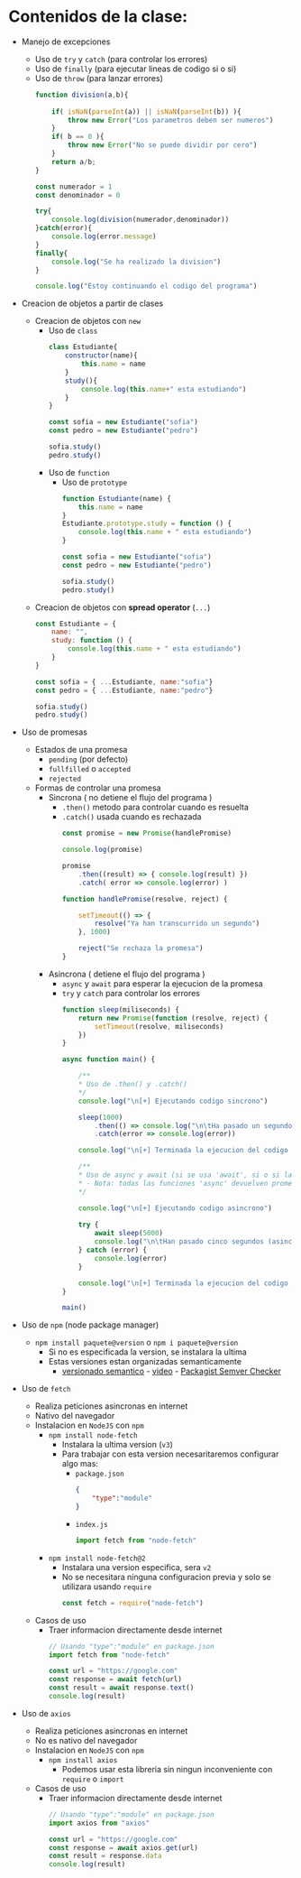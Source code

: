 # Contenidos de la clase:

* Manejo de excepciones
    * Uso de `try` y `catch` (para controlar los errores)
    * Uso de `finally` (para ejecutar lineas de codigo si o si)
    * Uso de `throw` (para lanzar errores)
        ```javascript
        function division(a,b){
            
            if( isNaN(parseInt(a)) || isNaN(parseInt(b)) ){
                throw new Error("Los parametros deben ser numeros")
            }
            if( b == 0 ){
                throw new Error("No se puede dividir por cero")
            }
            return a/b;
        }

        const numerador = 1
        const denominador = 0

        try{
            console.log(division(numerador,denominador))
        }catch(error){
            console.log(error.message)
        }
        finally{
            console.log("Se ha realizado la division")
        }

        console.log("Estoy continuando el codigo del programa")
        ```
* Creacion de objetos a partir de clases
    * Creacion de objetos con `new`
        * Uso de `class`
            ```javascript
            class Estudiante{
                constructor(name){
                    this.name = name
                }
                study(){
                    console.log(this.name+" esta estudiando")
                }
            }

            const sofia = new Estudiante("sofia")
            const pedro = new Estudiante("pedro")

            sofia.study()
            pedro.study()
            ```
        * Uso de `function`
            * Uso de `prototype`
                ```javascript
                function Estudiante(name) {
                    this.name = name
                }
                Estudiante.prototype.study = function () {
                    console.log(this.name + " esta estudiando")
                }

                const sofia = new Estudiante("sofia")
                const pedro = new Estudiante("pedro")

                sofia.study()
                pedro.study()
                ```
    * Creacion de objetos con **spread operator** (`...`)
        ```javascript
        const Estudiante = {
            name: "",
            study: function () {
                console.log(this.name + " esta estudiando")
            }
        }

        const sofia = { ...Estudiante, name:"sofia"}
        const pedro = { ...Estudiante, name:"pedro"}

        sofia.study() 
        pedro.study()
        ```

* Uso de promesas 
    * Estados de una promesa
        * `pending` (por defecto)
        * `fullfilled` o `accepted`  
        * `rejected`
    * Formas de controlar una promesa
        * Sincrona ( no detiene el flujo del programa )
            * `.then()` metodo para controlar cuando es resuelta
            * `.catch()` usada cuando es rechazada
                ```javascript
                const promise = new Promise(handlePromise)

                console.log(promise)

                promise
                    .then((result) => { console.log(result) })
                    .catch( error => console.log(error) )

                function handlePromise(resolve, reject) {

                    setTimeout(() => {
                        resolve("Ya han transcurrido un segundo")
                    }, 1000)

                    reject("Se rechaza la promesa")
                }
                ```
        * Asincrona ( detiene el flujo del programa )
            * `async` y `await` para esperar la ejecucion de la promesa
            * `try` y `catch` para controlar los errores
                ```javascript
                function sleep(miliseconds) {
                    return new Promise(function (resolve, reject) {
                        setTimeout(resolve, miliseconds)
                    })
                }

                async function main() {

                    /**
                    * Uso de .then() y .catch()
                    */
                    console.log("\n[+] Ejecutando codigo sincrono")

                    sleep(1000)
                        .then(() => console.log("\n\tHa pasado un segundo (sincronamente)"))
                        .catch(error => console.log(error))

                    console.log("\n[+] Terminada la ejecucion del codigo sincrono")

                    /**
                    * Uso de async y await (si se usa 'await', si o si la funcion debe ser 'async')
                    * - Nota: todas las funciones 'async' devuelven promesas
                    */

                    console.log("\n[+] Ejecutando codigo asincrono")
                    
                    try {
                        await sleep(5000)
                        console.log("\n\tHan pasado cinco segundos (asincronamente)")
                    } catch (error) {
                        console.log(error)
                    }

                    console.log("\n[+] Terminada la ejecucion del codigo asincrono")
                }

                main()
                ```
* Uso de `npm` (node package manager)
    * `npm install paquete@version` o `npm i paquete@version` 
        * Si no es especificada la version, se instalara la ultima
        * Estas versiones estan organizadas semanticamente
            * [versionado semantico](https://fperez217.medium.com/qu%C3%A9-es-versionamiento-sem%C3%A1ntico-bf495b9eb028) - [video](https://www.youtube.com/watch?v=hwlOuZvaDIA) - [Packagist Semver Checker](https://semver.madewithlove.com/?package=madewithlove%2Fhtaccess-cli&constraint=dev-main&stability=stable)
* Uso de `fetch`
    * Realiza peticiones asincronas en internet
    * Nativo del navegador
    * Instalacion en `NodeJS` con `npm`
        * `npm install node-fetch`
            * Instalara la ultima version (`v3`)
            * Para trabajar con esta version necesaritaremos configurar algo mas:
                * `package.json`
                    ```json
                    {
                        "type":"module"
                    }
                    ```
                * `index.js`
                    ```javascript
                    import fetch from "node-fetch"
                    ```
        * `npm install node-fetch@2`
            * Instalara una version especifica, sera `v2`
            * No se necesitara ninguna configuracion previa y solo se utilizara usando `require`
                ```javascript
                const fetch = require("node-fetch")
                ```
    * Casos de uso
        * Traer informacion directamente desde internet
            ```javascript
            // Usando "type":"module" en package.json
            import fetch from "node-fetch"

            const url = "https://google.com"
            const response = await fetch(url)
            const result = await response.text()
            console.log(result)
            ```
* Uso de `axios`
    * Realiza peticiones asincronas en internet
    * No es nativo del navegador
    * Instalacion en `NodeJS` con `npm`
        * `npm install axios`
            * Podemos usar esta libreria sin ningun inconveniente con `require` o `import`
    * Casos de uso
        * Traer informacion directamente desde internet
            ```javascript
            // Usando "type":"module" en package.json
            import axios from "axios"

            const url = "https://google.com"
            const response = await axios.get(url)
            const result = response.data
            console.log(result)
            ```